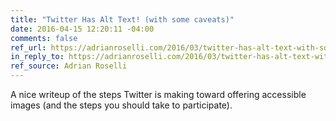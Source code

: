 ```yaml
---
title: "Twitter Has Alt Text! (with some caveats)"
date: 2016-04-15 12:20:11 -04:00
comments: false
ref_url: https://adrianroselli.com/2016/03/twitter-has-alt-text-with-some-caveats.html
in_reply_to: https://adrianroselli.com/2016/03/twitter-has-alt-text-with-some-caveats.html
ref_source: Adrian Roselli
---
```


A nice writeup of the steps Twitter is making toward offering accessible images (and the steps you should take to participate).